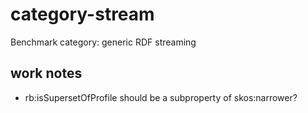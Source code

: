 # category-stream
Benchmark category: generic RDF streaming

## work notes

- rb:isSupersetOfProfile should be a subproperty of skos:narrower?